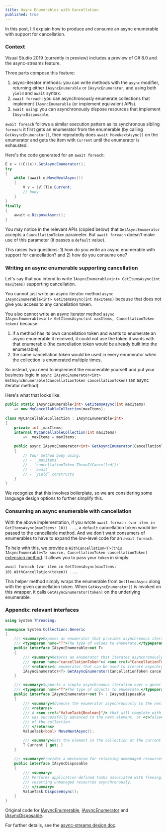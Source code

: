 ```yaml
---
title: Async Enumerables with Cancellation
published: true
---
```


In this post, I'll explain how to produce and consume an async enumerable with support for cancellation.

### Context

Visual Studio 2019 (currently in preview) includes a preview of C# 8.0 and the async-streams feature.

Three parts compose this feature:
1. async-iterator methods: you can write methods with the `async` modifier, returning either `IAsyncEnumerable` or `IAsyncEnumerator`, and  using both `yield` and `await` syntax.
2. `await foreach`: you can asynchronously enumerate collections that implement `IAsyncEnumerable` (or implement equivalent APIs).
3. `await using`: you can asynchronously dispose resources that implement `IAsyncDisposable`.

`await foreach` follows a similar execution pattern as its synchronous sibling `foreach`: it first gets an enumerator from the enumerable (by calling `GetAsyncEnumerator()`, then repeatedly does `await MoveNextAsync()` on the enumerator and gets the item with `Current` until the enumerator is exhausted.

Here's the code generated for an `await foreach`:

```csharp
E e = ((C)(x)).GetAsyncEnumerator();
try
{
    while (await e.MoveNextAsync())
    {
        V v = (V)(T)e.Current;
        // body
    }
}
finally
{
    await e.DisposeAsync();
}
```

You may notice in the relevant APIs (copied below) that `GetAsyncEnumerator` accepts a `CancellationToken` parameter. But `await foreach` doesn't make use of this parameter (it passes a `default` value).

This raises two questions: 1) how do you write an async enumerable with support for cancellation? and 2) how do you consume one?

### Writing an async enumerable supporting cancellation

Let's say that you intend to write `IAsyncEnumerable<int> GetItemsAsync(int maxItems)` supporting cancellation. 

You cannot just write an async iterator method `async IAsyncEnumerable<int> GetItemsAsync(int maxItems)` because that does not give you access to any cancellation token. 

You also cannot write an async iterator method `async IAsyncEnumerable<int> GetItemsAsync(int maxItems, CancellationToken token)` because:
1. if a method has its own cancellation token and wants to enumerate an async enumerable it received, it could not use the token it wants with that enumerable (the cancellation token would be already built into the enumerable),
2. the same cancellation token would be used in every enumerator when the collection is enumerated multiple times,

So instead, you need to implement the enumerable yourself and put your business logic in `async IAsyncEnumerator<int> GetAsyncEnumerable(CancellationToken cancellationToken)` (an async iterator method).

Here's what that looks like:

```csharp
public static IAsyncEnumerable<int> GetItemsAsync(int maxItems)
    => new MyCancellableCollection(maxItems);
    
class MyCancellableCollection : IAsyncEnumerable<int>
{
    private int _maxItems;
    internal MyCancellableCollection(int maxItems)
        => _maxItems = maxItems;
        
    public async IAsyncEnumerator<int> GetAsyncEnumerator(CancellationToken cancellationToken)
    {
        // Your method body using:
        // - `_maxItems`
        // - `cancellationToken.ThrowIfCancelled();`
        // - `await`
        // - `yield` constructs
    }
}
```

We recognize that this involves boilerplate, so we are considering some language design options to further simplify this.

### Consuming an async enumerable with cancellation

With the above implementation, if you wrote `await foreach (var item in GetItemsAsync(maxItems: 10)) ...`, a `default` cancellation token would be passed to the cancellable method. And we don't want consumers of enumerables to have to expand the low-level code for an `await foreach`.

To help with this, we provide a `WithCancellation<T>(this IAsyncEnumerable<T> source, CancellationToken cancellationToken)` [extension method](https://github.com/dotnet/coreclr/pull/21939). It allows you to pass your `token` in simply: 

`await foreach (var item in GetItemsAsync(maxItems: 10).WithCancellation(token)) ...`.

This helper method simply wraps the enumerable from `GetItemsAsync` along with the given cancellation token. When `GetAsyncEnumerator()` is invoked on this wrapper, it calls `GetAsyncEnumerator(token)` on the underlying enumerable.

### Appendix: relevant interfaces

```csharp
using System.Threading;

namespace System.Collections.Generic
{
    /// <summary>Exposes an enumerator that provides asynchronous iteration over values of a specified type.</summary>
    /// <typeparam name="T">The type of values to enumerate.</typeparam>
    public interface IAsyncEnumerable<out T>
    {
        /// <summary>Returns an enumerator that iterates asynchronously through the collection.</summary>
        /// <param name="cancellationToken">A <see cref="CancellationToken"/> that may be used to cancel the asynchronous iteration.</param>
        /// <returns>An enumerator that can be used to iterate asynchronously through the collection.</returns>
        IAsyncEnumerator<T> GetAsyncEnumerator(CancellationToken cancellationToken = default);
    }

    /// <summary>Supports a simple asynchronous iteration over a generic collection.</summary>
    /// <typeparam name="T">The type of objects to enumerate.</typeparam>
    public interface IAsyncEnumerator<out T> : IAsyncDisposable
    {
        /// <summary>Advances the enumerator asynchronously to the next element of the collection.</summary>
        /// <returns>
        /// A <see cref="ValueTask{Boolean}"/> that will complete with a result of <c>true</c> if the enumerator
        /// was successfully advanced to the next element, or <c>false</c> if the enumerator has passed the end
        /// of the collection.
        /// </returns>
        ValueTask<bool> MoveNextAsync();

        /// <summary>Gets the element in the collection at the current position of the enumerator.</summary>
        T Current { get; }
    }
    
    /// <summary>Provides a mechanism for releasing unmanaged resources asynchronously.</summary>
    public interface IAsyncDisposable
    {
        /// <summary>
        /// Performs application-defined tasks associated with freeing, releasing, or
        /// resetting unmanaged resources asynchronously.
        /// </summary>
        ValueTask DisposeAsync();
    }
}
```

Original code for [IAsyncEnumerable](https://github.com/dotnet/corefx/blob/master/src/Common/src/CoreLib/System/Collections/Generic/IAsyncEnumerable.cs), [IAsyncEnumerator](https://github.com/dotnet/corefx/blob/master/src/Common/src/CoreLib/System/Collections/Generic/IAsyncEnumerator.cs) and [IAsyncDisposable](https://github.com/dotnet/corefx/blob/master/src/Common/src/CoreLib/System/IAsyncDisposable.cs).

For further details, see the [async-streams design doc](https://github.com/dotnet/roslyn/blob/master/docs/features/async-streams.md).
